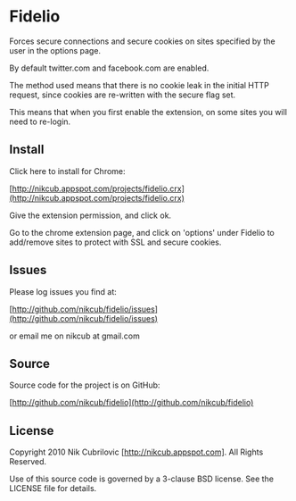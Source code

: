 # Fidelio

Forces secure connections and secure cookies on sites specified by the user in the options page.

By default twitter.com and facebook.com are enabled.

The method used means that there is no cookie leak in the initial HTTP request, since cookies are re-written with the secure flag set.

This means that when you first enable the extension, on some sites you will need to re-login.

## Install

Click here to install for Chrome:

[http://nikcub.appspot.com/projects/fidelio.crx](http://nikcub.appspot.com/projects/fidelio.crx)

Give the extension permission, and click ok.

Go to the chrome extension page, and click on 'options' under Fidelio to add/remove sites to protect with SSL and secure cookies.

## Issues

Please log issues you find at:

[http://github.com/nikcub/fidelio/issues](http://github.com/nikcub/fidelio/issues)

or email me on nikcub at gmail.com

## Source

Source code for the project is on GitHub:

[http://github.com/nikcub/fidelio](http://github.com/nikcub/fidelio)

## License

Copyright 2010 Nik Cubrilovic [http://nikcub.appspot.com]. All Rights Reserved.

Use of this source code is governed by a 3-clause BSD license.
See the LICENSE file for details.
